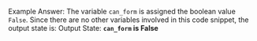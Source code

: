 Example Answer: 
The variable `can_form` is assigned the boolean value `False`. Since there are no other variables involved in this code snippet, the output state is:
Output State: **`can_form` is False**